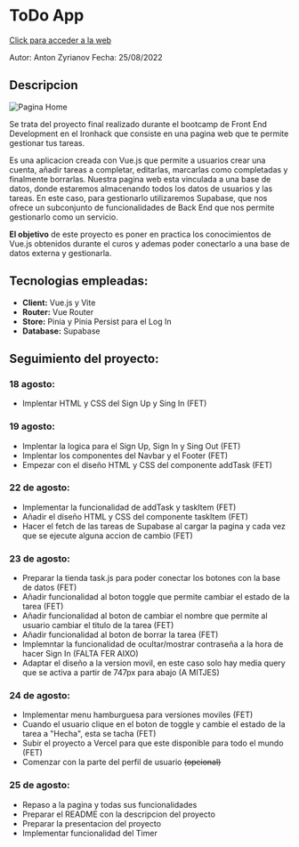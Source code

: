 # [](https://github.com/zantonz/final-project/blob/master/README.md)ToDo App

[Click para acceder a la web](https://todo-zantonz.vercel.app/)

Autor: Anton Zyrianov
Fecha: 25/08/2022

## Descripcion

![Pagina Home](https://i.postimg.cc/m2rV83dV/Captura-de-pantalla-2022-08-25-a-las-10-38-46.png)

Se trata del proyecto final realizado durante el bootcamp de Front End Development en el Ironhack que consiste en una pagina web que te permite gestionar tus tareas.

Es una aplicacion creada con Vue.js que permite a usuarios crear una cuenta, añadir tareas a completar, editarlas, marcarlas como completadas y finalmente borrarlas. Nuestra pagina web esta vinculada a una base de datos, donde estaremos almacenando todos los datos de usuarios y las tareas. En este caso, para gestionarlo utilizaremos Supabase, que nos ofrece un subconjunto de funcionalidades de Back End que nos permite gestionarlo como un servicio.

**El objetivo** de este proyecto es poner en practica los conocimientos de Vue.js obtenidos durante el curos y ademas poder conectarlo a una base de datos externa y gestionarla.

## Tecnologias empleadas:

- **Client:** Vue.js y Vite
- **Router:** Vue Router
- **Store:** Pinia y Pinia Persist para el Log In
- **Database:** Supabase

## Seguimiento del proyecto:

### 18 agosto:

- Implentar HTML y CSS del Sign Up y Sing In
  (FET)

### 19 agosto:

- Implentar la logica para el Sign Up, Sign In y Sing Out
  (FET)
- Implentar los componentes del Navbar y el Footer
  (FET)
- Empezar con el diseño HTML y CSS del componente addTask
  (FET)

### 22 de agosto:

- Implementar la funcionalidad de addTask y taskItem
  (FET)
- Añadir el diseño HTML y CSS del componente taskItem
  (FET)
- Hacer el fetch de las tareas de Supabase al cargar la pagina y cada vez que se ejecute alguna accion de cambio
  (FET)

### 23 de agosto:

- Preparar la tienda task.js para poder conectar los botones con la base de datos
  (FET)
- Añadir funcionalidad al boton toggle que permite cambiar el estado de la tarea
  (FET)
- Añadir funcionalidad al boton de cambiar el nombre que permite al usuario cambiar el titulo de la tarea
  (FET)
- Añadir funcionalidad al boton de borrar la tarea
  (FET)
- Implemntar la funcionalidad de ocultar/mostrar contraseña a la hora de hacer Sign In
  (FALTA FER AIXO)
- Adaptar el diseño a la version movil, en este caso solo hay media query que se activa a partir de 747px para abajo
  (A MITJES)

### 24 de agosto:

- Implementar menu hamburguesa para versiones moviles
  (FET)
- Cuando el usuario clique en el boton de toggle y cambie el estado de la tarea a "Hecha", esta se tacha
  (FET)
- Subir el proyecto a Vercel para que este disponible para todo el mundo
  (FET)
- Comenzar con la parte del perfil de usuario ~~(opcional)~~

### 25 de agosto:

- Repaso a la pagina y todas sus funcionalidades
- Preparar el README con la descripcion del proyecto
- Preparar la presentacion del proyecto
- Implementar funcionalidad del Timer

